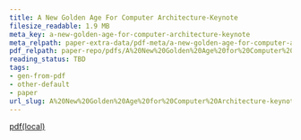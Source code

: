 ```yaml
---
title: A New Golden Age For Computer Architecture-Keynote
filesize_readable: 1.9 MB
meta_key: a-new-golden-age-for-computer-architecture-keynote
meta_relpath: paper-extra-data/pdf-meta/a-new-golden-age-for-computer-architecture-keynote.yaml
pdf_relpath: paper-repo/pdfs/A%20New%20Golden%20Age%20for%20Computer%20Architecture-keynote.pdf
reading_status: TBD
tags:
- gen-from-pdf
- other-default
- paper
url_slug: A%20New%20Golden%20Age%20for%20Computer%20Architecture-keynote
---
```


[pdf(local)](../../paper-repo/pdfs/A%20New%20Golden%20Age%20for%20Computer%20Architecture-keynote.pdf)
